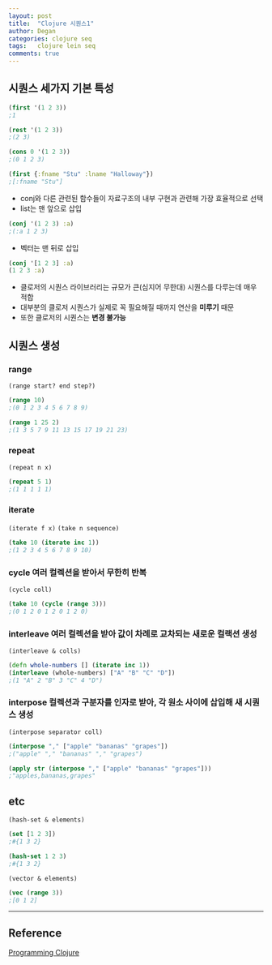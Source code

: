 ```yaml
---
layout: post
title:  "Clojure 시퀀스1"
author: Degan
categories: clojure seq
tags:   clojure lein seq	
comments: true
---
```


## 시퀀스 세가지 기본 특성

~~~clojure
(first '(1 2 3))
;1

(rest '(1 2 3))
;(2 3)

(cons 0 '(1 2 3))
;(0 1 2 3)

(first {:fname "Stu" :lname "Halloway"})
;[:fname "Stu"]
~~~

 - conj와 다른 관련된 함수들이 자료구조의 내부 구현과 관련해 가장 효율적으로 선택
 - list는 맨 앞으로 삽입

```clojure
(conj '(1 2 3) :a)
;(:a 1 2 3)
```

 - 벡터는 맨 뒤로 삽입
```clojure
(conj '[1 2 3] :a)
(1 2 3 :a)
```

 - 클로저의 시퀀스 라이브러리는 규모가 큰(심지어 무한대) 시퀀스를 다루는데 매우 적합
 - 대부분의 클로저 시퀀스가 실제로 꼭 필요해질 때까지 연산을 **미루기** 때문
 - 또한 클로저의 시퀀스는 **변경 불가능**

## 시퀀스 생성
### range

`(range start? end step?)`

```clojure
(range 10)
;(0 1 2 3 4 5 6 7 8 9)

(range 1 25 2)
;(1 3 5 7 9 11 13 15 17 19 21 23)
```

### repeat 

`(repeat n x)`

```clojure
(repeat 5 1)
;(1 1 1 1 1)
```

### iterate

`(iterate f x)`
`(take n sequence)`

```clojure
(take 10 (iterate inc 1))
;(1 2 3 4 5 6 7 8 9 10)
```
 
### cycle 여러 컬렉션을 받아서 무한히 반복
`(cycle coll)`

```clojure
(take 10 (cycle (range 3)))
;(0 1 2 0 1 2 0 1 2 0)
```

### interleave 여러 컬렉션을 받아 값이 차례로 교차되는 새로운 컬랙션 생성

`(interleave & colls)`

```clojure
(defn whole-numbers [] (iterate inc 1))
(interleave (whole-numbers) ["A" "B" "C" "D"])
;(1 "A" 2 "B" 3 "C" 4 "D")
```

### interpose 컬렉션과 구분자를 인자로 받아, 각 원소 사이에 삽입해 새 시퀀스 생성

`(interpose separator coll)`

```clojure
(interpose "," ["apple" "bananas" "grapes"])
;("apple" "," "bananas" "," "grapes")

(apply str (interpose "," ["apple" "bananas" "grapes"])) 
;"apples,bananas,grapes"
```

## etc

`(hash-set & elements)`

```clojure
(set [1 2 3])
;#{1 3 2}

(hash-set 1 2 3)
;#{1 3 2}
```

`(vector & elements)`

```clojure
(vec (range 3))
;[0 1 2]
```

---

## Reference

[Programming Clojure](http://www.yes24.com/Product/goods/3907543)
